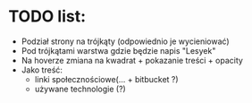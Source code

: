 # TODO list:

- Podział strony na trójkąty (odpowiednio je wycieniować)
- Pod trójkątami warstwa gdzie będzie napis "Lesyek"
- Na hoverze zmiana na kwadrat + pokazanie treści + opacity
- Jako treść:
  - linki społecznościowe(... + bitbucket ?)
  - używane technologie (?)
